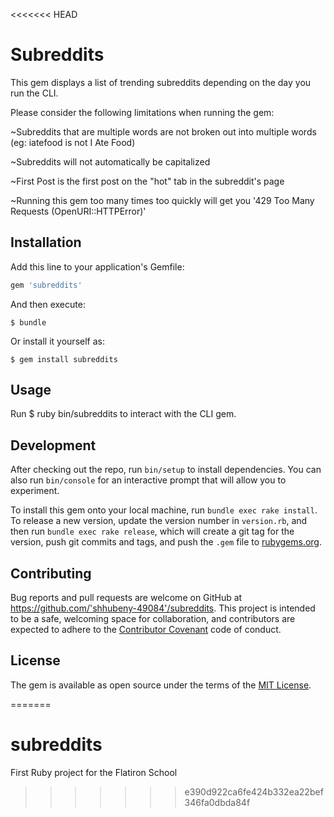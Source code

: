 <<<<<<< HEAD
# Subreddits

This gem displays a list of trending subreddits depending on the day you run the CLI.

Please consider the following limitations when running the gem:

~Subreddits that are multiple words are not broken out into multiple words (eg: iatefood is not I Ate Food)

~Subreddits will not automatically be capitalized

~First Post is the first post on the "hot" tab in the subreddit's page

~Running this gem too many times too quickly will get you '429 Too Many Requests (OpenURI::HTTPError)'

## Installation

Add this line to your application's Gemfile:

```ruby
gem 'subreddits'
```

And then execute:

    $ bundle

Or install it yourself as:

    $ gem install subreddits

## Usage

Run $ ruby bin/subreddits to interact with the CLI gem.

## Development

After checking out the repo, run `bin/setup` to install dependencies. You can also run `bin/console` for an interactive prompt that will allow you to experiment.

To install this gem onto your local machine, run `bundle exec rake install`. To release a new version, update the version number in `version.rb`, and then run `bundle exec rake release`, which will create a git tag for the version, push git commits and tags, and push the `.gem` file to [rubygems.org](https://rubygems.org).

## Contributing

Bug reports and pull requests are welcome on GitHub at https://github.com/'shhubeny-49084'/subreddits. This project is intended to be a safe, welcoming space for collaboration, and contributors are expected to adhere to the [Contributor Covenant](http://contributor-covenant.org) code of conduct.


## License

The gem is available as open source under the terms of the [MIT License](http://opensource.org/licenses/MIT).

=======
# subreddits
First Ruby project for the Flatiron School
>>>>>>> e390d922ca6fe424b332ea22bef346fa0dbda84f

